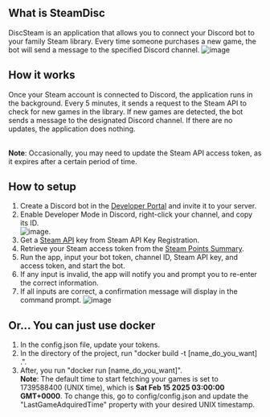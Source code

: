 ## What is SteamDisc
DiscSteam is an application that allows you to connect your Discord bot to your family Steam library. Every time someone purchases a new game, the bot will send a message to the specified Discord channel.
![image](https://github.com/user-attachments/assets/1ebd02a0-cde8-44be-b2b4-771a40b5455e)

## How it works
Once your Steam account is connected to Discord, the application runs in the background. Every 5 minutes, it sends a request to the Steam API to check for new games in the library. If new games are detected, the bot sends a message to the designated Discord channel. If there are no updates, the application does nothing.

<br><b>Note</b>: Occasionally, you may need to update the Steam API access token, as it expires after a certain period of time.

## How to setup
1. Create a Discord bot in the [Developer Portal](https://discord.com/developers/applications) and invite it to your server.
2. Enable Developer Mode in Discord, right-click your channel, and copy its ID.
<br>![image](https://github.com/user-attachments/assets/1c353614-07fc-46e0-b111-02e7842b8e9b).
3. Get a [Steam API](https://steamcommunity.com/dev/apikey) key from Steam API Key Registration.
5. Retrieve your Steam access token from the [Steam Points Summary](https://store.steampowered.com/pointssummary/ajaxgetasyncconfig).
6. Run the app, input your bot token, channel ID, Steam API key, and access token, and start the bot.
7. If any input is invalid, the app will notify you and prompt you to re-enter the correct information.
8. If all inputs are correct, a confirmation message will display in the command prompt.
![image](https://github.com/user-attachments/assets/6e9b27b5-1e71-4191-a6d4-a6f13ccfe366)

## Or... You can just use docker
1. In the config.json file, update your tokens.
2. In the directory of the project, run "docker build -t [name_do_you_want] .".
3. After, you run "docker run [name_do_you_want]".
<br><b>Note</b>: The default time to start fetching your games is set to 1739588400 (UNIX time), which is <b>Sat Feb 15 2025 03:00:00 GMT+0000</b>. To change this, go to config/config.json and update the "LastGameAdquiredTime" property with your desired UNIX timestamp.
